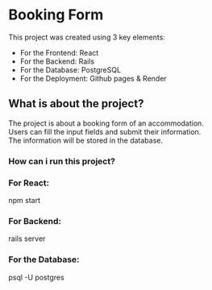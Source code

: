 # Booking Form 

This project was created using 3 key elements:
 - For the Frontend: React 
- For the Backend:  Rails
- For the Database: PostgreSQL
- For the Deployment: Github pages & Render 
  
## What is about the project?

The project is about a booking form of an accommodation.<br/> 
Users can fill the input fields and submit their information. <br/>
The information will be stored in the database.<br/>

### How can i run this project?

### For React: 
npm start

### For Backend:
rails server

### For the Database:
psql -U postgres


